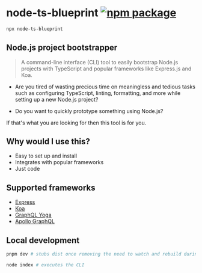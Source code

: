 # node-ts-blueprint <a href="https://npmjs.com/package/node-ts-blueprint"><img src="https://img.shields.io/npm/v/node-ts-blueprint" alt="npm package"></a>

```bash
npx node-ts-blueprint
```

## Node.js project bootstrapper

> A command-line interface (CLI) tool to easily bootstrap Node.js projects with TypeScript and popular frameworks like Express.js and Koa.

- Are you tired of wasting precious time on meaningless and tedious tasks such as configuring TypeScript, linting, formatting, and more while setting up a new Node.js project?

- Do you want to quickly prototype something using Node.js?

If that's what you are looking for then this tool is for you.

## Why would I use this?

- Easy to set up and install
- Integrates with popular frameworks
- Just code

## Supported frameworks

- [Express](https://github.com/expressjs/express)
- [Koa](https://github.com/koajs/koa)
- [GraphQL Yoga](https://github.com/dotansimha/graphql-yoga)
- [Apollo GraphQL](https://github.com/apollographql/apollo-server)

## Local development

```bash
pnpm dev # stubs dist once removing the need to watch and rebuild during development

node index # executes the CLI
```
